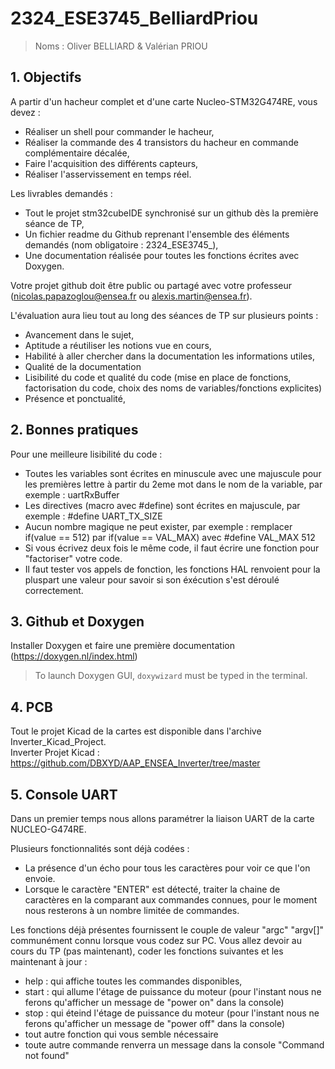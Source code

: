 # 2324_ESE3745_BelliardPriou
> Noms : Oliver BELLIARD & Valérian PRIOU

## 1. Objectifs
A partir d'un hacheur complet et d'une carte Nucleo-STM32G474RE, vous devez :
- Réaliser un shell pour commander le hacheur,
- Réaliser la commande des 4 transistors du hacheur en commande complémentaire décalée,
- Faire l'acquisition des différents capteurs,
- Réaliser l'asservissement en temps réel.
  
Les livrables demandés :
- Tout le projet stm32cubeIDE synchronisé sur un github dès la première séance de TP,
- Un fichier readme du Github reprenant l'ensemble des éléments demandés (nom obligatoire : 2324_ESE3745_<Nom1><Nom2>),
- Une documentation réalisée pour toutes les fonctions écrites avec Doxygen.  
  
Votre projet github doit être public ou partagé avec votre professeur (nicolas.papazoglou@ensea.fr ou alexis.martin@ensea.fr).  
  
L'évaluation aura lieu tout au long des séances de TP sur plusieurs points :
- Avancement dans le sujet,
- Aptitude a réutiliser les notions vue en cours,
- Habilité à aller chercher dans la documentation les informations utiles,
- Qualité de la documentation
- Lisibilité du code et qualité du code (mise en place de fonctions, factorisation du code, choix des noms de variables/fonctions explicites)
- Présence et ponctualité,
  
## 2. Bonnes pratiques

Pour une meilleure lisibilité du code :
- Toutes les variables sont écrites en minuscule avec une majuscule pour les premières lettre à partir du 2eme mot dans le nom de la variable, par exemple : uartRxBuffer
- Les directives (macro avec #define) sont écrites en majuscule, par exemple : #define UART_TX_SIZE
- Aucun nombre magique ne peut exister, par exemple : remplacer if(value == 512) par if(value == VAL_MAX) avec #define VAL_MAX 512
- Si vous écrivez deux fois le même code, il faut écrire une fonction pour "factoriser" votre code.
- Il faut tester vos appels de fonction, les fonctions HAL renvoient pour la pluspart une valeur pour savoir si son éxécution s'est déroulé correctement.
    
## 3. Github et Doxygen
Installer Doxygen et faire une première documentation (https://doxygen.nl/index.html)  
> To launch Doxygen GUI, `doxywizard` must be typed in the terminal.

## 4. PCB
Tout le projet Kicad de la cartes est disponible dans l'archive Inverter_Kicad_Project.  
Inverter Projet Kicad : https://github.com/DBXYD/AAP_ENSEA_Inverter/tree/master

## 5. Console UART

Dans un premier temps nous allons paramétrer la liaison UART de la carte NUCLEO-G474RE.  
  
Plusieurs fonctionnalités sont déjà codées :
- La présence d'un écho pour tous les caractères pour voir ce que l'on envoie.  
- Lorsque le caractère "ENTER" est détecté, traiter la chaine de caractères en la comparant aux commandes connues, pour le moment nous resterons à un nombre limitée de commandes.  
  
Les fonctions déjà présentes fournissent le couple de valeur "argc" "argv[]" communément connu lorsque vous codez sur PC.
Vous allez devoir au cours du TP (pas maintenant), coder les fonctions suivantes et les maintenant à jour :
- help : qui affiche toutes les commandes disponibles,
- start : qui allume l'étage de puissance du moteur (pour l'instant nous ne ferons qu'afficher un message de "power on" dans la console)
- stop : qui éteind l'étage de puissance du moteur (pour l'instant nous ne ferons qu'afficher un message de "power off" dans la console)
- tout autre fonction qui vous semble nécessaire
- toute autre commande renverra un message dans la console "Command not found"
